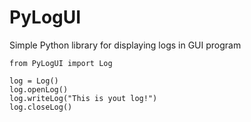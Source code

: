 # PyLogUI
Simple Python library for displaying logs in GUI program

```
from PyLogUI import Log

log = Log()
log.openLog()
log.writeLog("This is yout log!")
log.closeLog()
```

